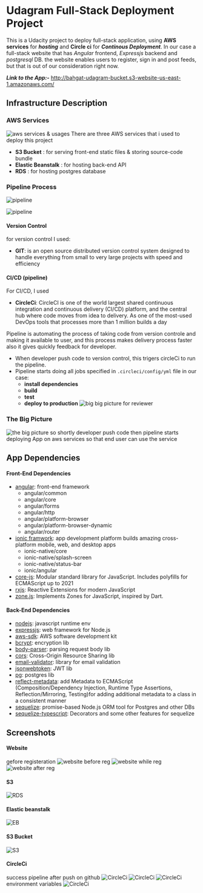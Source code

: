 # Udagram Full-Stack Deployment Project
This is a Udacity project to deploy full-stack application, using **AWS services** for ***hosting*** and **Circle ci** for ***Continous Deployment***.
In our case a full-stack website that has *Angular* frontend, *Expressjs* backend and *postgresql* DB.
the website enables users to register, sign in and post feeds, but that is out of our consideration right now.

***Link to the App:-***
http://bahgat-udagram-bucket.s3-website-us-east-1.amazonaws.com/


## Infrastructure Description
### AWS Services
![aws services & usages](./SCREENSHOTS/D-AWS-services-usages.png)
There are three AWS services that i used to deploy this project
- **S3 Bucket** : for serving front-end static files & storing source-code bundle
- **Elastic Beanstalk** : for hosting back-end API
- **RDS** : for hosting postgres database

### Pipeline Process
![pipeline](./SCREENSHOTS/D-pipeline.png)

![pipeline](../SCREENSHOTS/D-pipeline.png)

#### Version Control
for version control I used: 
- **GIT**: is an open source distributed version control system designed to handle everything from small to very large projects with speed and efficiency

#### CI/CD (pipeline)
For CI/CD, I used 
- **CircleCi**: CircleCI is one of the world largest shared continuous integration and continuous delivery (CI/CD) platform, and the central hub where code moves from idea to delivery. As one of the most-used DevOps tools that processes more than 1 million builds a day

Pipeline is automating the process of taking code from version controle and making it available to user, and this process makes delivery process faster also it gives quickly feedback for developer.
- When developer push code to version control, this trigers circleCi to run the pipeline.
- Pipeline starts doing all jobs specified in ```.circleci/config/yml``` file in our case: 
  - **install dependencies**
  - **build** 
  - **test**
  - **deploy to production**
  ![big big picture for reviewer](./SCREENSHOTS/pipeline-steps.png)
### The Big Picture
![the big picture](./SCREENSHOTS/D-the-big-picture.png)
so shortly developer push code then pipeline starts deploying App on aws services so that end user can use the service


## App Dependencies
#### Front-End Dependencies
- [angular](https://angular.io/): front-end framework
  - angular/common
  - angular/core
  - angular/forms
  - angular/http
  - angular/platform-browser
  - angular/platform-browser-dynamic
  - angular/router
- [ionic framwork](https://ionicframework.com/): app development platform builds amazing cross-platform mobile, web, and desktop apps 
  - ionic-native/core
  - ionic-native/splash-screen
  - ionic-native/status-bar
  - ionic/angular
- [core-js](https://www.npmjs.com/package/core-js): Modular standard library for JavaScript. Includes polyfills for ECMAScript up to 2021
- [rxjs](https://www.npmjs.com/package/rxjs): Reactive Extensions for modern JavaScript
- [zone.js](https://www.npmjs.com/package/zone.js): Implements Zones for JavaScript, inspired by Dart.

#### Back-End Dependencies
- [nodejs](https://nodejs.org/): javascript runtime env
- [expressjs](https://expressjs.com/): web framework for Node.js
- [aws-sdk](https://www.npmjs.com/package/aws-sdk): AWS software development kit
- [bcrypt](https://www.npmjs.com/package/bcrypt): encryption lib
- [body-parser](https://www.npmjs.com/package/body-parser): parsing request body lib
- [cors](https://www.npmjs.com/package/cors): Cross-Origin Resource Sharing lib
- [email-validator](https://www.npmjs.com/package/email-validator): library for email validation
- [jsonwebtoken](https://www.npmjs.com/package/jsonwebtoken): JWT lib
- [pg](https://www.npmjs.com/package/pg): postgres lib
- [reflect-metadata](https://www.npmjs.com/package/reflect-metadata): add Metadata to ECMAScript (Composition/Dependency Injection, Runtime Type Assertions, Reflection/Mirroring, Testing)for adding additional metadata to a class in a consistent manner
- [sequelize](https://www.npmjs.com/package/sequelize): promise-based Node.js ORM tool for Postgres and other DBs
- [sequelize-typescript](https://www.npmjs.com/package/sequelize-typescript): Decorators and some other features for sequelize


## Screenshots
#### Website
gefore registeration
![website before reg](SCREENSHOTS/website-before-register.png)
![website while reg](SCREENSHOTS/website-while-register.png)
![website after reg](SCREENSHOTS/website-after-register.png)
#### S3
![RDS](SCREENSHOTS/RDS.png)
#### Elastic beanstalk
![EB](SCREENSHOTS/EB.png)
#### S3 Bucket
![S3](SCREENSHOTS/S3.png)

#### CircleCi
success pipeline after push on github
![CircleCi](SCREENSHOTS/circleci-1.png)
![CircleCi](SCREENSHOTS/circleci-2.png)
![CircleCi](SCREENSHOTS/circleci-3.png)
environment variables
![CircleCi](SCREENSHOTS/circleci-environment-variables.png)







